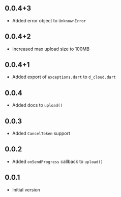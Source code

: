 ## 0.0.4+3

- Added error object to `UnknownError`

## 0.0.4+2

- Increased max upload size to 100MB

## 0.0.4+1

- Added export of `exceptions.dart` to `d_cloud.dart`

## 0.0.4

- Added docs to `upload()`

## 0.0.3

- Added `CancelToken` support

## 0.0.2

- Added `onSendProgress` callback to `upload()`

## 0.0.1

- Initial version

